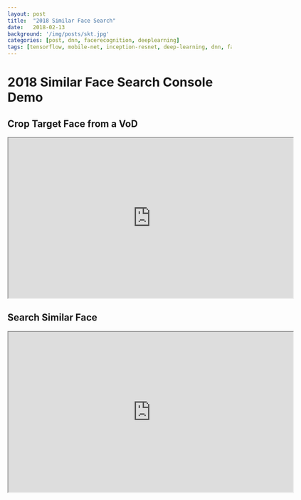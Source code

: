 ```yaml
---
layout: post
title:  "2018 Similar Face Search"
date:   2018-02-13
background: '/img/posts/skt.jpg'
categories: [post, dnn, facerecognition, deeplearning]
tags: [tensorflow, mobile-net, inception-resnet, deep-learning, dnn, face-recognition, prototyping, tree-search]
---
```


2018 Similar Face Search Console Demo
================================

Crop Target Face from a VoD
------------------------

<iframe src="https://lh3.googleusercontent.com/DyYNVwoN1GJ4cBcBDtEHGlrO3aYCcX2oGbXudkBB97685MnQChjyMCJ6tP7EgoHW6nCWMKRjJLsQ9J_fq2Lfvfm5hjowJGK9Y6jFlfOgrhK8XlMPCD3Nqh4px1-P6K3zEKc4iy896dsdW1K_g6ll9Ky6hjLEE499ACNn49LyEWXQIDGKz9i4ysYB-rou3_fFyK3LxOEAOEWy-tPGi6vUyRtN6TVh-4yuHu09EsxvApU40z-6dUSfjRnjSRXCDOHJYtfjv1y9kKgbub88gy82nyAN0QZun72VkMQkntPLKmCaqEpmhMucRglNSzHXRbFI3UJmJyh0Sytm2Sgh8tYxuyCiX0UpGBR6pbPeRiYeaD601Lx_O7eAHkc35YnuZzR33IdhImlvsk52Q4D9lWz9alaAMXcbTzWVJ5FQWuwZT8RTAS8h7WHhLpEDHYz2ClftdTMxtU7LEAYANNd70ACFvh6VR5qjrVX81dg0Yaqd2iSyaikgG7-iqPH6IcWGIlooi2KGyCHJ4Rn1TNkfb329JkWFwjTRKbmHdH97zNxmszmBhM0pud8HRdS4XcD6FsSFNlTxvp-ouqXz5yWNP8UQh2QAyrjvHZ9O0VzXDp8aseSFcF0AJYk9-pNQmSsosgoG=m18" width="640" height="360"></span></iframe>


Search Similar Face
------------------------

<iframe src="https://lh3.googleusercontent.com/WZJ6YzojTWKEOGEk5O0JW0cJHNpDYhZ1NH6WcN4VIXNY9fyliz6tb_mz4ImdPWsvwIhL9gsTSVtuGfFWu4HIWZ1s9U5frBcKfFqowtcOhYePlTnse0sR_kqbhjoUTULsZ0KX7geGvay0NDVrC62DMjrWMjfnWowKfjZxNyGhHlHDIS4-E-LZ5SnLwGwvrfhFiXhCNwh2ZDvQ5ZdJ2zd5W6WQBklvCzlw4MK5GP4TbBtUbe3bXY_h-IOTOhyp6S5b1RsAjobtGP8ehJ81NFzfKqrDnA4_lyCeiVfMLvhg4U2LoDZorMLBDTB3OqPM3HpHJe0eiOTklCnIqndu0nAFWBEs7QJub8B_dt33Jsta9NTkCBBgGD-7ocQgSfIOtSoxGHEMSTgJw5qXTlR6HeKFHC8e7jXHy-Zfb7n5VK26A2wlOTEi2lh7v7bDKWjVVPc0hwcB2dE3lOv7aZ0VgsP2-hYTEwcvpLdq_KTCzi_o6H3XpsdHoKZQAPJ1gd6eeMHqT3FvBAKw1AUNjhzISRAJwCsQhHtm_J8ROuvN9GK_18Hsy1RqCIBIJTvDCfOvqw7GUFxBwhnsiCrZjvsRg2prlpvWblxKFWhvhhniNRC6CehohQT24tyxQgvnc4Jsma8E=m18" width="640" height="360"></span></iframe>
